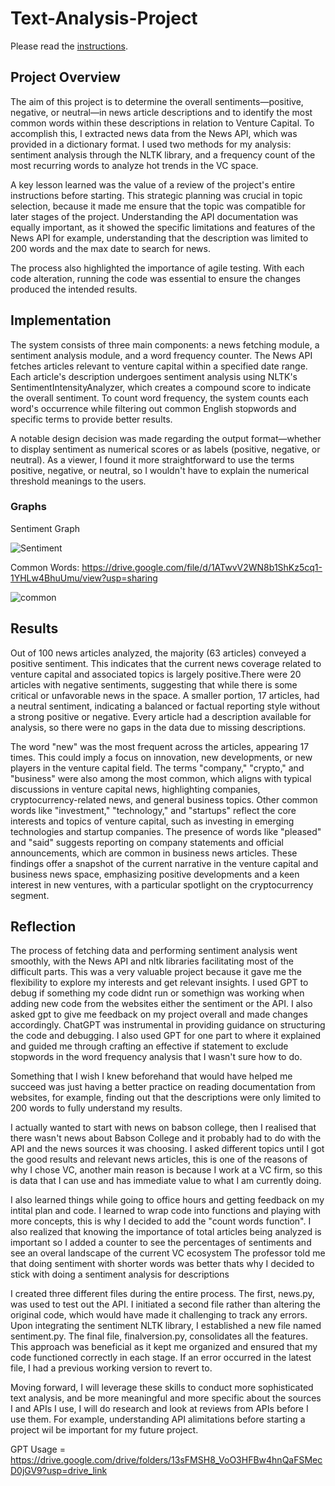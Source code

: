 # Text-Analysis-Project
 
Please read the [instructions](instructions.md).

## Project Overview 
The aim of this project is to determine the overall sentiments—positive, negative, or neutral—in news article descriptions and to identify the most common words within these descriptions in relation to Venture Capital. To accomplish this, I extracted news data from the News API, which was provided in a dictionary format. I used two methods for my analysis: sentiment analysis through the NLTK library, and a frequency count of the most recurring words to analyze hot trends in the VC space.

A key lesson learned was the value of a review of the project's entire instructions before starting. This strategic planning was crucial in topic selection, because it made me ensure that the topic was compatible for later stages of the project. Understanding the API documentation was equally important, as it showed the specific limitations and features of the News API for example, understanding that the description was limited to 200 words and the max date to search for news.

The process also highlighted the importance of agile testing. With each code alteration, running the code was essential to ensure the changes produced the intended results. 


## Implementation 
The system consists of three main components: a news fetching module, a sentiment analysis module, and a word frequency counter. The News API fetches articles relevant to venture capital within a specified date range. Each article's description undergoes sentiment analysis using NLTK's SentimentIntensityAnalyzer, which creates a compound score to indicate the overall sentiment. To count word frequency, the system counts each word's occurrence while filtering out common English stopwords and specific terms to provide better results.

A notable design decision was made regarding the output format—whether to display sentiment as numerical scores or as labels (positive, negative, or neutral). As a viewer, I found it more straightforward to use the terms positive, negative, or neutral, so I wouldn't have to explain the numerical threshold meanings to the users.

### Graphs
Sentiment Graph 

![Sentiment](images/sentiment.png)

Common Words: https://drive.google.com/file/d/1ATwvV2WN8b1ShKz5cq1-1YHLw4BhuUmu/view?usp=sharing 

![common](images/commonwords.png)


## Results 

Out of 100 news articles analyzed, the majority (63 articles) conveyed a positive sentiment. This indicates that the current news coverage related to venture capital and associated topics is largely positive.There were 20 articles with negative sentiments, suggesting that while there is some critical or unfavorable news in the space. A smaller portion, 17 articles, had a neutral sentiment, indicating a balanced or factual reporting style without a strong positive or negative. Every article had a description available for analysis, so there were no gaps in the data due to missing descriptions.

The word "new" was the most frequent across the articles, appearing 17 times. This could imply a focus on innovation, new developments, or new players in the venture capital field.
The terms "company," "crypto," and "business" were also among the most common, which aligns with typical discussions in venture capital news, highlighting companies, cryptocurrency-related news, and general business topics. Other common words like "investment," "technology," and "startups" reflect the core interests and topics of venture capital, such as investing in emerging technologies and startup companies.
The presence of words like "pleased" and "said" suggests reporting on company statements and official announcements, which are common in business news articles.
These findings offer a snapshot of the current narrative in the venture capital and business news space, emphasizing positive developments and a keen interest in new ventures, with a particular spotlight on the cryptocurrency segment.


## Reflection 

The process of fetching data and performing sentiment analysis went smoothly, with the News API and nltk libraries facilitating most of the difficult parts. This was a very valuable project because it gave me the flexibility to explore my interests and get relevant insights. I used GPT to debug if something my code didnt run or somethign was working when adding new code from the websites either the sentiment or the API. I also asked gpt to give me feedback on my project overall and made changes accordingly. ChatGPT was instrumental in providing guidance on structuring the code and debugging. I also used GPT for one part to where it explained and guided me through crafting an effective if statement to exclude stopwords in the word frequency analysis that I wasn't sure how to do.

Something that I wish I knew beforehand that would have helped me succeed was just having a better practice on reading documentation from websites, for example, finding out that the descriptions were only limited to 200 words to fully understand my results. 

I actually wanted to start with news on babson college, then I realised that there wasn't news about Babson College and it probably had to do with the API and the news sources it was choosing. I asked different topics until I got the good results and relevant news articles, this is one of the reasons of why I chose VC, another main reason is because I work at a VC firm, so this is data that I can use and has immediate value to what I am currently doing.

I also learned things while going to office hours and getting feedback on my intital plan and code. I learned to wrap code into functions and playing with more concepts, this is why I decided to add the "count words function". I also realized that knowing the importance of total articles being analyzed is important so I added a counter to see the percentages of sentiments and see an overal landscape of the current VC ecosystem The professor told me that doing sentiment with shorter words was better thats why I decided to stick with doing a sentiment analysis for descriptions 

I created three different files during the entire process. The first, news.py, was used to test out the API. I initiated a second file rather than altering the original code, which would have made it challenging to track any errors. Upon integrating the sentiment NLTK library, I established a new file named sentiment.py. The final file, finalversion.py, consolidates all the features. This approach was beneficial as it kept me organized and ensured that my code functioned correctly in each stage. If an error occurred in the latest file, I had a previous working version to revert to.

Moving forward, I will leverage these skills to conduct more sophisticated text analysis, and be more meaningful and more specific about the sources I and APIs I use, I will do research and look at reviews from APIs before I use them. For example, understanding API alimitations before starting a project wil be important for my future project.

GPT Usage = https://drive.google.com/drive/folders/13sFMSH8_VoO3HFBw4hnQaFSMecD0jGV9?usp=drive_link 


